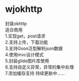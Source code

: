 # wjokhttp
封装okhttp   
适合商用     
1.实现get，post请求  
2.支持上传，下载功能   
3.支持Gson泛型解析json数据   
4.使用mvc设计模式   
5.封装glide图片库使用   
6.支持自定义异常，异常的集中处理   
7.添加缓存支持
持续更新中......      
